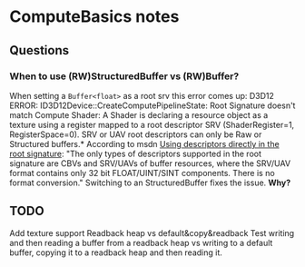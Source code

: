 # ComputeBasics notes

## Questions
### When to use (RW)StructuredBuffer vs (RW)Buffer?
When setting a `Buffer<float>` as a root srv this error comes up: 
D3D12 ERROR: ID3D12Device::CreateComputePipelineState: Root Signature doesn't match Compute Shader: A Shader is declaring a resource object as a texture using a register mapped to a root descriptor SRV (ShaderRegister=1, RegisterSpace=0).  SRV or UAV root descriptors can only be Raw or Structured buffers.*
According to msdn [Using descriptors directly in the root signature](https://docs.microsoft.com/en-us/windows/desktop/direct3d12/using-descriptors-directly-in-the-root-signature): "The only types of descriptors supported in the root signature are CBVs and SRV/UAVs of buffer resources, where the SRV/UAV format contains only 32 bit FLOAT/UINT/SINT components. There is no format conversion."
Switching to an StructuredBuffer<float> fixes the issue. **Why?**

## TODO
Add texture support
Readback heap vs default&copy&readback
    Test writing and then reading a buffer from a readback heap vs writing to a default buffer, copying it to a readback heap and then reading it.